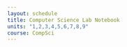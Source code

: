 ```yaml
---
layout: schedule
title: Computer Science Lab Notebook
units: "1,2,3,4,5,6,7,8,9"
course: CompSci
---
```

